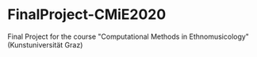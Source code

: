 # FinalProject-CMiE2020
Final Project for the course "Computational Methods in Ethnomusicology" (Kunstuniversität Graz)
